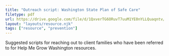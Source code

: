 ```yaml
---
title: "Outreach script: Washington State Plan of Safe Care"
filetype: pdf
url: https://drive.google.com/file/d/1QxverTG6ORuvT7uuM1YE0nYLLQuaqntv/view?usp=sharing
layout: "layouts/resource.njk"
tags: ["resource", "prevention"]
---
```


Suggested scripts for reaching out to client families who have been referred to for Help Me Grow Washington resources.